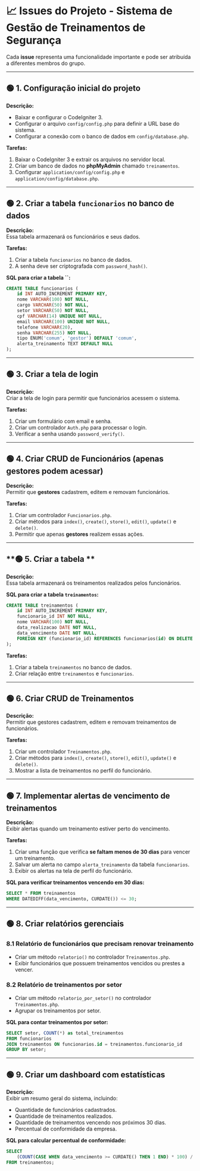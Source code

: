 # 📈 Issues do Projeto - Sistema de Gestão de Treinamentos de Segurança

Cada **issue** representa uma funcionalidade importante e pode ser atribuída a diferentes membros do grupo.

---

## **🟢 1. Configuração inicial do projeto**

**Descrição:**

- Baixar e configurar o CodeIgniter 3.
- Configurar o arquivo `config/config.php` para definir a URL base do sistema.
- Configurar a conexão com o banco de dados em `config/database.php`.

**Tarefas:**

1. Baixar o CodeIgniter 3 e extrair os arquivos no servidor local.
2. Criar um banco de dados no **phpMyAdmin** chamado `treinamentos`.
3. Configurar `application/config/config.php` e `application/config/database.php`.

---

## **🟢 2. Criar a tabela **`funcionarios`** no banco de dados**

**Descrição:**\
Essa tabela armazenará os funcionários e seus dados.

**Tarefas:**

1. Criar a tabela `funcionarios` no banco de dados.
2. A senha deve ser criptografada com `password_hash()`.

**SQL para criar a tabela **``**:**

```sql
CREATE TABLE funcionarios (
    id INT AUTO_INCREMENT PRIMARY KEY,
    nome VARCHAR(100) NOT NULL,
    cargo VARCHAR(50) NOT NULL,
    setor VARCHAR(50) NOT NULL,
    cpf VARCHAR(14) UNIQUE NOT NULL,
    email VARCHAR(100) UNIQUE NOT NULL,
    telefone VARCHAR(20),
    senha VARCHAR(255) NOT NULL,
    tipo ENUM('comum', 'gestor') DEFAULT 'comum',
    alerta_treinamento TEXT DEFAULT NULL
);
```

---

## **🟢 3. Criar a tela de login**

**Descrição:**\
Criar a tela de login para permitir que funcionários acessem o sistema.

**Tarefas:**

1. Criar um formulário com email e senha.
2. Criar um controlador `Auth.php` para processar o login.
3. Verificar a senha usando `password_verify()`.

---

## **🟢 4. Criar CRUD de Funcionários (apenas gestores podem acessar)**

**Descrição:**\
Permitir que **gestores** cadastrem, editem e removam funcionários.

**Tarefas:**

1. Criar um controlador `Funcionarios.php`.
2. Criar métodos para `index()`, `create()`, `store()`, `edit()`, `update()` e `delete()`.
3. Permitir que apenas **gestores** realizem essas ações.

---

## **🟢 5. Criar a tabela **

**Descrição:**\
Essa tabela armazenará os treinamentos realizados pelos funcionários.

**SQL para criar a tabela **`treinamentos`**:**

```sql
CREATE TABLE treinamentos (
    id INT AUTO_INCREMENT PRIMARY KEY,
    funcionario_id INT NOT NULL,
    nome VARCHAR(100) NOT NULL,
    data_realizacao DATE NOT NULL,
    data_vencimento DATE NOT NULL,
    FOREIGN KEY (funcionario_id) REFERENCES funcionarios(id) ON DELETE CASCADE
);
```

**Tarefas:**

1. Criar a tabela `treinamentos` no banco de dados.
2. Criar relação entre `treinamentos` e `funcionarios`.

---

## **🟢 6. Criar CRUD de Treinamentos**

**Descrição:**\
Permitir que gestores cadastrem, editem e removam treinamentos de funcionários.

**Tarefas:**

1. Criar um controlador `Treinamentos.php`.
2. Criar métodos para `index()`, `create()`, `store()`, `edit()`, `update()` e `delete()`.
3. Mostrar a lista de treinamentos no perfil do funcionário.

---

## **🟢 7. Implementar alertas de vencimento de treinamentos**

**Descrição:**\
Exibir alertas quando um treinamento estiver perto do vencimento.

**Tarefas:**

1. Criar uma função que verifica **se faltam menos de 30 dias** para vencer um treinamento.
2. Salvar um alerta no campo `alerta_treinamento` da tabela `funcionarios`.
3. Exibir os alertas na tela de perfil do funcionário.

**SQL para verificar treinamentos vencendo em 30 dias:**

```sql
SELECT * FROM treinamentos
WHERE DATEDIFF(data_vencimento, CURDATE()) <= 30;
```

---

## **🟢 8. Criar relatórios gerenciais**

### **8.1 Relatório de funcionários que precisam renovar treinamento**

- Criar um método `relatorio()` no controlador `Treinamentos.php`.
- Exibir funcionários que possuem treinamentos vencidos ou prestes a vencer.

### **8.2 Relatório de treinamentos por setor**

- Criar um método `relatorio_por_setor()` no controlador `Treinamentos.php`.
- Agrupar os treinamentos por setor.

**SQL para contar treinamentos por setor:**

```sql
SELECT setor, COUNT(*) as total_treinamentos
FROM funcionarios
JOIN treinamentos ON funcionarios.id = treinamentos.funcionario_id
GROUP BY setor;
```

---

## **🟢 9. Criar um dashboard com estatísticas**

**Descrição:**\
Exibir um resumo geral do sistema, incluindo:

- Quantidade de funcionários cadastrados.
- Quantidade de treinamentos realizados.
- Quantidade de treinamentos vencendo nos próximos 30 dias.
- Percentual de conformidade da empresa.

**SQL para calcular percentual de conformidade:**

```sql
SELECT
    (COUNT(CASE WHEN data_vencimento >= CURDATE() THEN 1 END) * 100) / COUNT(*) AS percentual_conformidade
FROM treinamentos;
```

